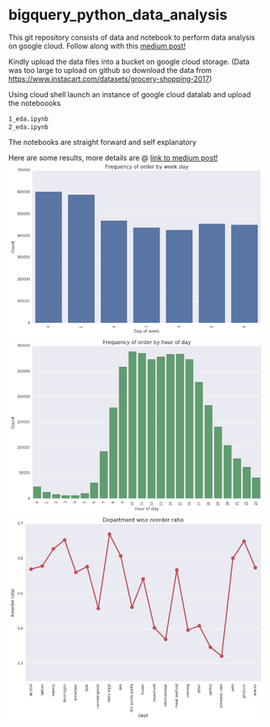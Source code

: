 # bigquery_python_data_analysis


This git repository consists of data and notebook to perform data analysis on google cloud. Follow along with this [medium post!](https://medium.com/mldatascience/eda-using-cloudstorage-bigquery-datalab-and-more-cc67327629ef)

Kindly upload the data files into a bucket on google cloud storage.
(Data was too large to upload on github so download the data from https://www.instacart.com/datasets/grocery-shopping-2017)

Using cloud shell launch an instance of google cloud datalab and upload the noteboooks
```
1_eda.ipynb
2_eda.ipynb
```
The notebooks are straight forward and self explanatory 

Here are some results, more details are @ [link to medium post!](https://medium.com/mldatascience/eda-using-cloudstorage-bigquery-datalab-and-more-cc67327629ef)
![Sequence Diagram](./2.png)
![Sequence Diagram](./3.png)
![Sequence Diagram](./7.png)
